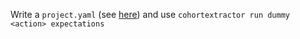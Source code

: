 Write a `project.yaml` (see [here](pipelines.md)) and use `cohortextractor run dummy <action> expectations`